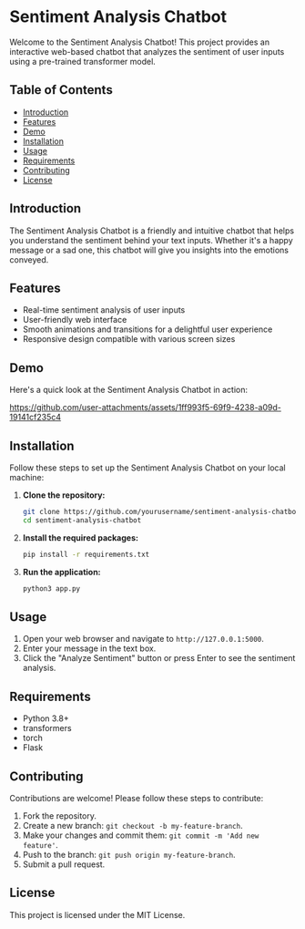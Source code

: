# Sentiment Analysis Chatbot

Welcome to the Sentiment Analysis Chatbot! This project provides an interactive web-based chatbot that analyzes the sentiment of user inputs using a pre-trained transformer model.

## Table of Contents

- [Introduction](#introduction)
- [Features](#features)
- [Demo](#demo)
- [Installation](#installation)
- [Usage](#usage)
- [Requirements](#requirements)
- [Contributing](#contributing)
- [License](#license)

## Introduction

The Sentiment Analysis Chatbot is a friendly and intuitive chatbot that helps you understand the sentiment behind your text inputs. Whether it's a happy message or a sad one, this chatbot will give you insights into the emotions conveyed.

## Features

- Real-time sentiment analysis of user inputs
- User-friendly web interface
- Smooth animations and transitions for a delightful user experience
- Responsive design compatible with various screen sizes

## Demo

Here's a quick look at the Sentiment Analysis Chatbot in action:

https://github.com/user-attachments/assets/1ff993f5-69f9-4238-a09d-19141cf235c4

## Installation

Follow these steps to set up the Sentiment Analysis Chatbot on your local machine:

1. **Clone the repository:**

    ```bash
    git clone https://github.com/yourusername/sentiment-analysis-chatbot.git
    cd sentiment-analysis-chatbot
    ```

2. **Install the required packages:**

    ```bash
    pip install -r requirements.txt
    ```

3. **Run the application:**

    ```bash
    python3 app.py
    ```

## Usage

1. Open your web browser and navigate to `http://127.0.0.1:5000`.
2. Enter your message in the text box.
3. Click the "Analyze Sentiment" button or press Enter to see the sentiment analysis.

## Requirements

- Python 3.8+
- transformers
- torch
- Flask

## Contributing

Contributions are welcome! Please follow these steps to contribute:

1. Fork the repository.
2. Create a new branch: `git checkout -b my-feature-branch`.
3. Make your changes and commit them: `git commit -m 'Add new feature'`.
4. Push to the branch: `git push origin my-feature-branch`.
5. Submit a pull request.

## License

This project is licensed under the MIT License.
